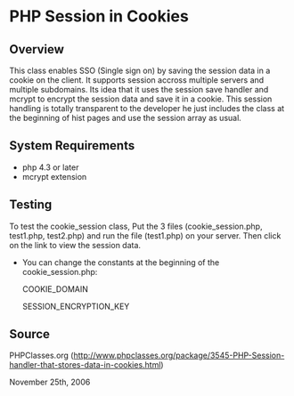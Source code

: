 PHP Session in Cookies
===========================

Overview
---------
This class enables SSO (Single sign on) by saving the session data in a cookie on the client. It supports session accross multiple servers and multiple subdomains. Its idea that it uses the session save handler and mcrypt to encrypt the session data and save it in a cookie. This session handling is totally transparent to the developer he just includes the class at the beginning of hist pages and use the session array as usual.

System Requirements
----------------------
- php 4.3 or later
- mcrypt extension 


Testing
-----------
To test the cookie_session class, Put the 3 files (cookie_session.php, test1.php, test2.php) and run the file (test1.php) on your server. Then click on the link to view the session data.

- You can change the constants at the beginning of the cookie_session.php:

	COOKIE_DOMAIN
	
	SESSION_ENCRYPTION_KEY

Source
----------
PHPClasses.org (http://www.phpclasses.org/package/3545-PHP-Session-handler-that-stores-data-in-cookies.html)

November 25th, 2006


